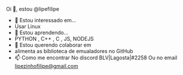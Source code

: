 Oi 👋, estou @lipefilipe
- 👀 Estou interessado em...
- Usar Linux
- 🌱 Estou aprendendo...
- PYTHON , C++ , C , JS, NODEJS
- 💞️ Estou querendo colaborar em
- alimenta as biblioteca de emualadores no GitHub 
- 📫 Como me encontrar
No discord BLV|Lagosta|#2258
Ou no email lipezinhofilipe@gmail.com
